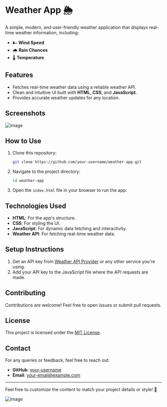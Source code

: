 

# Weather App 🌦️  

A simple, modern, and user-friendly weather application that displays real-time weather information, including:  
- 🌬️ **Wind Speed**  
- 🌧️ **Rain Chances**  
- 🌡️ **Temperature**  

## Features  
- Fetches real-time weather data using a reliable weather API.  
- Clean and intuitive UI built with **HTML**, **CSS**, and **JavaScript**.  
- Provides accurate weather updates for any location.  

## Screenshots  
![image](https://github.com/user-attachments/assets/8d9b26fa-2a30-47af-ace9-63fa285635a9)
<br>


 

## How to Use  
1. Clone this repository:  
   ```bash
   git clone https://github.com/your-username/weather-app.git
   ```  
2. Navigate to the project directory:  
   ```bash
   cd weather-app
   ```  
3. Open the `index.html` file in your browser to run the app.  

## Technologies Used  
- **HTML**: For the app's structure.  
- **CSS**: For styling the UI.  
- **JavaScript**: For dynamic data fetching and interactivity.  
- **Weather API**: For fetching real-time weather data.  

## Setup Instructions  
1. Get an API key from [Weather API Provider](https://www.weatherapi.com/) or any other service you're using.  
2. Add your API key to the JavaScript file where the API requests are made.  

## Contributing  
Contributions are welcome! Feel free to open issues or submit pull requests.  

## License  
This project is licensed under the [MIT License](LICENSE).  

## Contact  
For any queries or feedback, feel free to reach out:  
- **GitHub**: [your-username](https://github.com/your-username)  
- **Email**: your-email@example.com  

---

Feel free to customize the content to match your project details or style! 🚀

![image](https://github.com/user-attachments/assets/3ee7933b-8cf8-49cf-ab98-eb0650e13e18)

